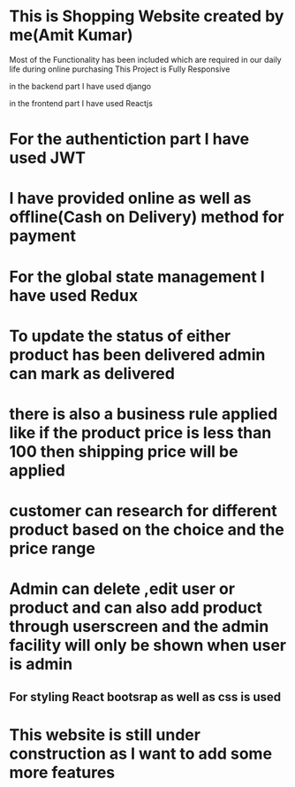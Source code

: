 # This is Shopping Website created by me(Amit Kumar)
Most of the Functionality has been included which are required in our daily life during online purchasing
This Project is Fully Responsive 

in the backend part I have used django 


in the frontend part I have used Reactjs

# For the authentiction part I have used JWT 
# I have provided online as well as offline(Cash on Delivery) method for payment
# For the global state management I have used Redux
# To update the status of either product has been delivered admin can mark as delivered
# there is also a business rule applied like if the product price is less than 100 then shipping price will be applied
# customer can research for different product based on the choice and the price range
# Admin can delete ,edit user or product and can also add product through userscreen and the admin facility will only be shown when user is admin

## For styling React bootsrap as well as css is used

# This website is still under construction as I want to add some more features